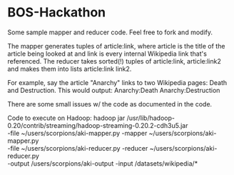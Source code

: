 BOS-Hackathon
=============

Some sample mapper and reducer code. Feel free to fork and modify.

The mapper generates tuples of article:link, where article is the title of the article being looked at and link is every internal Wikipedia link that's referenced.
The reducer takes sorted(!) tuples of article:link, article:link2 and makes them into lists article:link link2.

For example, say the article "Anarchy" links to two Wikipedia pages: Death and Destruction. This would output:
Anarchy:Death
Anarchy:Destruction

There are some small issues w/ the code as documented in the code.


Code to execute on Hadoop:
hadoop jar /usr/lib/hadoop-0.20/contrib/streaming/hadoop-streaming-0.20.2-cdh3u5.jar \
-file ~/users/scorpions/aki-mapper.py -mapper ~/users/scorpions/aki-mapper.py \
-file ~/users/scorpions/aki-reducer.py -reducer ~/users/scorpions/aki-reducer.py \
-output /users/scorpions/aki-output -input /datasets/wikipedia/*